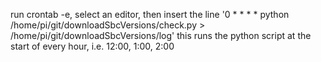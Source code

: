 run crontab -e, select an editor, then insert the line '0 * * * * python /home/pi/git/downloadSbcVersions/check.py > /home/pi/git/downloadSbcVersions/log'
this runs the python script at the start of every hour, i.e. 12:00, 1:00, 2:00
